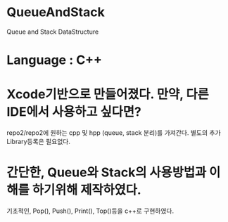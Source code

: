 # QueueAndStack
Queue and Stack DataStructure

# Language : C++

# Xcode기반으로 만들어졌다. 만약, 다른 IDE에서 사용하고 싶다면?
repo2/repo2에 원하는 cpp 및 hpp (queue, stack 분리)를 가져간다. 별도의 추가 Library등록은 필요없다.

# 간단한, Queue와 Stack의 사용방법과 이해를 하기위해 제작하였다.
기초적인, Pop(), Push(), Print(), Top()등을 c++로 구현하였다.
